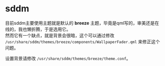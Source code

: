# sddm
目前sddm主要使用主题就是默认的 **breeze** 主题，毕竟是qml写的，审美还是在线的，我也懒折腾，于是选用它。  
然而它有一个缺点，就是背景会很暗，这个可以通过修改 `/usr/share/sddm/themes/breeze/components/WallpaperFader.qml` 来修正这个问题。

设置背景请修改 `/usr/share/sddm/themes/breeze/theme.conf`。
